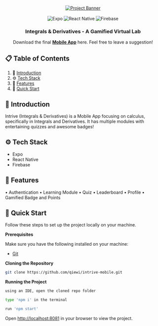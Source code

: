 <div align="center">
  <br />
    <a href="https://intrive.space" target="_blank">
      <img src="https://github.com/user-attachments/assets/634e27c1-4aae-46d7-b1b0-1dff6afbccb5" alt="Project Banner">
    </a>
  <br />

  <br>
  <div>
    <img src="https://img.shields.io/badge/Expo-000020?style=for-the-badge&logo=expo&logoColor=white" alt="Expo" />
    <img src="https://img.shields.io/badge/ReactNative-222222?style=for-the-badge&logo=React&logoColor=" alt="React Native" />
    <img src="https://img.shields.io/badge/firebase-ffca28?style=for-the-badge&logo=firebase&logoColor=black" alt="Firebase" />
  </div>

  <h3 align="center">Integrals & Derivatives - A Gamified Virtual Lab</h3>

   <div align="center">
     Download the final <a href="https://bit.ly/IntriveMobileApp" target="_blank"><b>Mobile App</b></a> here. Feel free to leave a suggestion!
    </div>
</div>

## 📋 <a name="table">Table of Contents</a>

1. 🤖 [Introduction](#introduction)
2. ⚙️ [Tech Stack](#tech-stack)
3. 🔋 [Features](#features)
4. 🚀 [Quick Start](#quick-start)

## <a name="introduction">🚨 Introduction</a>

Intrive (Integrals & Derivatives) is a Mobile App focusing on calculus, specifically in Integrals and Derivatives. 
It has multiple modules with entertaining quizzes and awesome badges!

## <a name="tech-stack">⚙️ Tech Stack</a>

- Expo 
- React Native
- Firebase

## <a name="features">🔋 Features</a>

• Authentication
• Learning Module
• Quiz 
• Leaderboard
• Profile
• Gamified Badge and Points

## <a name="quick-start">🚀 Quick Start</a>

Follow these steps to set up the project locally on your machine.

**Prerequisites**

Make sure you have the following installed on your machine:

- [Git](https://git-scm.com/)

**Cloning the Repository**

```bash
git clone https://github.com/qiewi/intrive-mobile.git
```

**Running the Project**

```bash
using an IDE, open the cloned repo folder 
```

```bash
type 'npm i' in the terminal
```

```bash
run 'npm start' 
```

Open [http://localhost:8081](http://localhost:8081) in your browser to view the project.
